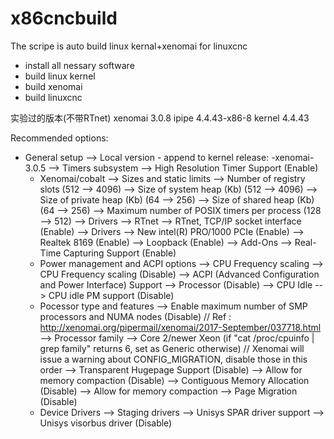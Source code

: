 # x86cncbuild
The scripe is auto build linux kernal+xenomai for linuxcnc

- install all nessary software
- build linux kernel
- build xenomai
- build linuxcnc

实验过的版本(不带RTnet)
xenomai 3.0.8
ipipe 4.4.43-x86-8
kernel 4.4.43


Recommended options:

* General setup
  --> Local version - append to kernel release: -xenomai-3.0.5
    --> Timers subsystem
          --> High Resolution Timer Support (Enable)
    * Xenomai/cobalt
      --> Sizes and static limits
          --> Number of registry slots (512 --> 4096)
        --> Size of system heap (Kb) (512 --> 4096)
        --> Size of private heap (Kb) (64 --> 256)
        --> Size of shared heap (Kb) (64 --> 256)
        --> Maximum number of POSIX timers per process (128 --> 512)
      --> Drivers
          --> RTnet
                  --> RTnet, TCP/IP socket interface (Enable)
                --> Drivers
                                --> New intel(R) PRO/1000 PCIe (Enable)
                    --> Realtek 8169 (Enable)
                    --> Loopback (Enable)
            --> Add-Ons
                        --> Real-Time Capturing Support (Enable)
    * Power management and ACPI options
      --> CPU Frequency scaling
            --> CPU Frequency scaling (Disable)
      --> ACPI (Advanced Configuration and Power Interface) Support
            --> Processor (Disable)
      --> CPU Idle
            --> CPU idle PM support (Disable)
    * Pocessor type and features
      --> Enable maximum number of SMP processors and NUMA nodes (Disable)
      // Ref : http://xenomai.org/pipermail/xenomai/2017-September/037718.html
      --> Processor family
            --> Core 2/newer Xeon (if "cat /proc/cpuinfo | grep family" returns 6, set as Generic otherwise)
              // Xenomai will issue a warning about CONFIG_MIGRATION, disable those in this order
              --> Transparent Hugepage Support (Disable)
      --> Allow for memory compaction (Disable)
      --> Contiguous Memory Allocation (Disable)
      --> Allow for memory compaction
          --> Page Migration (Disable)
    * Device Drivers
      --> Staging drivers
            --> Unisys SPAR driver support
                     --> Unisys visorbus driver (Disable)
